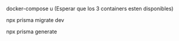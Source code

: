 docker-compose u
(Esperar que los 3 containers esten disponibles)

npx prisma migrate dev

npx prisma generate
